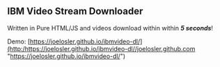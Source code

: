 ## **IBM Video Stream Downloader**
Written in Pure HTML/JS and videos download within within  ***5 seconds***!

Demo: [https://joelosler.github.io/ibmvideo-dl/](http:/https://joelosler.github.io/ibmvideo-dl//joelosler.github.com "https://joelosler.github.io/ibmvideo-dl/") 

